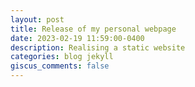 ```yaml
---
layout: post
title: Release of my personal webpage
date: 2023-02-19 11:59:00-0400
description: Realising a static website
categories: blog jekyll
giscus_comments: false
---
```

